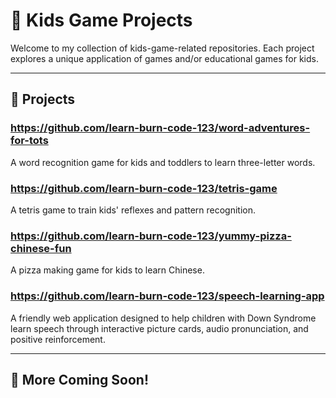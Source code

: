# 🧠 Kids Game Projects

Welcome to my collection of kids-game-related repositories. Each project explores a unique application of games and/or educational games for kids.

---

## 🤖 Projects

### https://github.com/learn-burn-code-123/word-adventures-for-tots
A word recognition game for kids and toddlers to learn three-letter words.

### https://github.com/learn-burn-code-123/tetris-game
A tetris game to train kids' reflexes and pattern recognition.

### https://github.com/learn-burn-code-123/yummy-pizza-chinese-fun
A pizza making game for kids to learn Chinese.

### https://github.com/learn-burn-code-123/speech-learning-app
A friendly web application designed to help children with Down Syndrome learn speech through interactive picture cards, audio pronunciation, and positive reinforcement.

---

## 📍 More Coming Soon!
